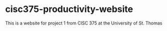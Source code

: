 # cisc375-productivity-website
This is a website for project 1 from CISC 375 at the University of St. Thomas
